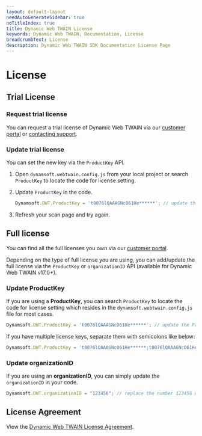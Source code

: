 ```yaml
---
layout: default-layout
needAutoGenerateSidebar: true
noTitleIndex: true
title: Dynamic Web TWAIN License
keywords: Dynamic Web TWAIN, Documentation, License
breadcrumbText: License
description: Dynamic Web TWAIN SDK Documentation License Page
---
```


# License

## Trial License

### Request trial license

You can request a trial license of Dynamic Web TWAIN via our <a href="https://www.dynamsoft.com/customer/license/trialLicense?ver=latest&product=dwt" target="_blank">customer portal</a> or [contacting support](https://www.dynamsoft.com/company/contact/).

### Update trial license

You can set the new key via the `ProductKey` API.

1. Open `dynamsoft.webtwain.config.js` from your local project or search `ProductKey` to locate the code for license setting.

2. Update `ProductKey` in the code.

   ```javascript
   Dynamsoft.DWT.ProductKey = 't0076lQAAAGNcO61He******'; // update the ProductKey with yours
   ```

3. Refresh your scan page and try again.

## Full license

You can find all the full licenses you own via our <a href="https://www.dynamsoft.com/customer/license/fullLicense" target="_blank">customer portal</a>.

Depending on the type of full license you are using, you can add/update the full license via the `ProductKey` or `organizationID` API (available for Dynamic Web TWAIN v17.0+).

### Update ProductKey

If you are using a **ProductKey**, you can search `ProductKey` to locate the code for license setting which resides in the `dynamsoft.webtwain.config.js` file for most cases.

``` javascript
Dynamsoft.DWT.ProductKey = 't0076lQAAAGNcO61He******'; // update the ProductKey with yours
```

If you have multiple license keys, separate them with semicolons like below:

``` javascript
Dynamsoft.DWT.ProductKey = 't0076lQAAAGNcO61He******;t0076lQAAAGNcO61He******';
```

### Update organizationID

If you are using an **organizationID**, you can simply update the `organizationID` in your code.

``` javascript
Dynamsoft.DWT.organizationID = "123456"; // replace the number 123456 with YOUR-ORGANIZATION-ID
```

## License Agreement

View the <a href="https://www.dynamsoft.com/Products/WebTwain_license.aspx" target="_blank">Dynamic Web TWAIN License Agreement</a>.
